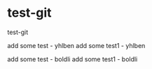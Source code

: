 # test-git
test-git

add some test - yhlben
add some test1 - yhlben 

add some test - boldli
add some test1 - boldli
